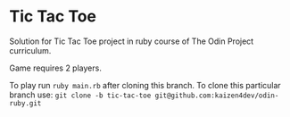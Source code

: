 # Tic Tac Toe
Solution for Tic Tac Toe project in ruby course of The Odin Project curriculum.

Game requires 2 players.

To play run `ruby main.rb` after cloning this branch.
To clone this particular branch use: `git clone -b tic-tac-toe git@github.com:kaizen4dev/odin-ruby.git`
